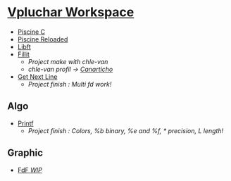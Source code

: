 # [Vpluchar Workspace](https://github.com/kiezmor/dev/)

* [Piscine C](https://github.com/kiezmor/piscine_c)
* [Piscine Reloaded](https://github.com/kiezmor/piscine_r)
* [Libft](https://github.com/kiezmor/libft)
* [Fillit](https://github.com/kiezmor/fillit)
	* *Project make with chle-van*
	* *chle-van profil -> [Canarticho](https://github.com/Canarticho)*
* [Get Next Line](https://github.com/kiezmor/gnl)
	* *Project finish : Multi fd work!*
## Algo
* [Printf](https://github.com/kiezmor/printf)
	* *Project finish : Colors, %b binary, %e and %f, * precision, L length!*
## Graphic
* [FdF *WIP*](https://github.com/kiezmor/fdf)